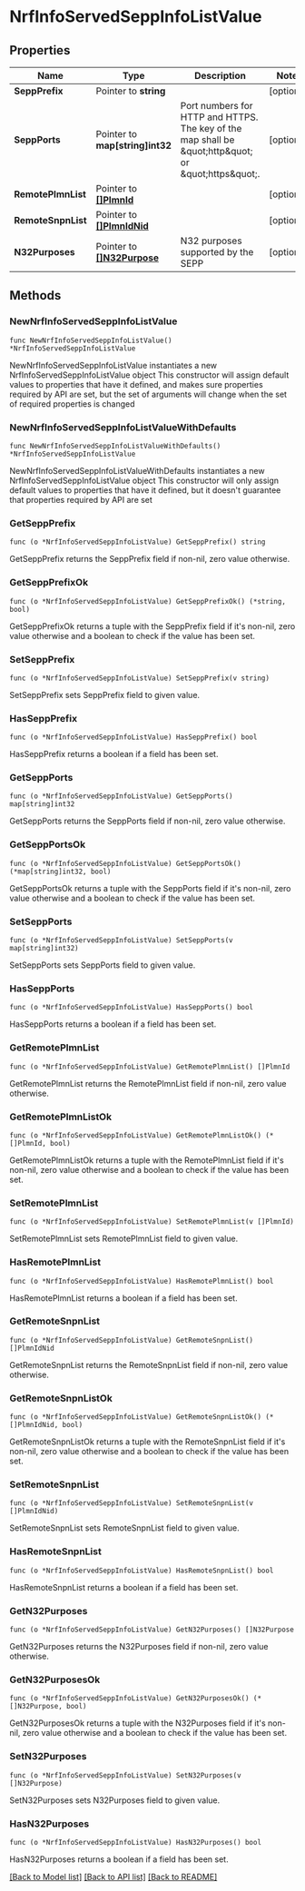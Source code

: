 # NrfInfoServedSeppInfoListValue

## Properties

Name | Type | Description | Notes
------------ | ------------- | ------------- | -------------
**SeppPrefix** | Pointer to **string** |  | [optional] 
**SeppPorts** | Pointer to **map[string]int32** | Port numbers for HTTP and HTTPS. The key of the map shall be \&quot;http\&quot; or \&quot;https\&quot;.  | [optional] 
**RemotePlmnList** | Pointer to [**[]PlmnId**](PlmnId.md) |  | [optional] 
**RemoteSnpnList** | Pointer to [**[]PlmnIdNid**](PlmnIdNid.md) |  | [optional] 
**N32Purposes** | Pointer to [**[]N32Purpose**](N32Purpose.md) | N32 purposes supported by the SEPP | [optional] 

## Methods

### NewNrfInfoServedSeppInfoListValue

`func NewNrfInfoServedSeppInfoListValue() *NrfInfoServedSeppInfoListValue`

NewNrfInfoServedSeppInfoListValue instantiates a new NrfInfoServedSeppInfoListValue object
This constructor will assign default values to properties that have it defined,
and makes sure properties required by API are set, but the set of arguments
will change when the set of required properties is changed

### NewNrfInfoServedSeppInfoListValueWithDefaults

`func NewNrfInfoServedSeppInfoListValueWithDefaults() *NrfInfoServedSeppInfoListValue`

NewNrfInfoServedSeppInfoListValueWithDefaults instantiates a new NrfInfoServedSeppInfoListValue object
This constructor will only assign default values to properties that have it defined,
but it doesn't guarantee that properties required by API are set

### GetSeppPrefix

`func (o *NrfInfoServedSeppInfoListValue) GetSeppPrefix() string`

GetSeppPrefix returns the SeppPrefix field if non-nil, zero value otherwise.

### GetSeppPrefixOk

`func (o *NrfInfoServedSeppInfoListValue) GetSeppPrefixOk() (*string, bool)`

GetSeppPrefixOk returns a tuple with the SeppPrefix field if it's non-nil, zero value otherwise
and a boolean to check if the value has been set.

### SetSeppPrefix

`func (o *NrfInfoServedSeppInfoListValue) SetSeppPrefix(v string)`

SetSeppPrefix sets SeppPrefix field to given value.

### HasSeppPrefix

`func (o *NrfInfoServedSeppInfoListValue) HasSeppPrefix() bool`

HasSeppPrefix returns a boolean if a field has been set.

### GetSeppPorts

`func (o *NrfInfoServedSeppInfoListValue) GetSeppPorts() map[string]int32`

GetSeppPorts returns the SeppPorts field if non-nil, zero value otherwise.

### GetSeppPortsOk

`func (o *NrfInfoServedSeppInfoListValue) GetSeppPortsOk() (*map[string]int32, bool)`

GetSeppPortsOk returns a tuple with the SeppPorts field if it's non-nil, zero value otherwise
and a boolean to check if the value has been set.

### SetSeppPorts

`func (o *NrfInfoServedSeppInfoListValue) SetSeppPorts(v map[string]int32)`

SetSeppPorts sets SeppPorts field to given value.

### HasSeppPorts

`func (o *NrfInfoServedSeppInfoListValue) HasSeppPorts() bool`

HasSeppPorts returns a boolean if a field has been set.

### GetRemotePlmnList

`func (o *NrfInfoServedSeppInfoListValue) GetRemotePlmnList() []PlmnId`

GetRemotePlmnList returns the RemotePlmnList field if non-nil, zero value otherwise.

### GetRemotePlmnListOk

`func (o *NrfInfoServedSeppInfoListValue) GetRemotePlmnListOk() (*[]PlmnId, bool)`

GetRemotePlmnListOk returns a tuple with the RemotePlmnList field if it's non-nil, zero value otherwise
and a boolean to check if the value has been set.

### SetRemotePlmnList

`func (o *NrfInfoServedSeppInfoListValue) SetRemotePlmnList(v []PlmnId)`

SetRemotePlmnList sets RemotePlmnList field to given value.

### HasRemotePlmnList

`func (o *NrfInfoServedSeppInfoListValue) HasRemotePlmnList() bool`

HasRemotePlmnList returns a boolean if a field has been set.

### GetRemoteSnpnList

`func (o *NrfInfoServedSeppInfoListValue) GetRemoteSnpnList() []PlmnIdNid`

GetRemoteSnpnList returns the RemoteSnpnList field if non-nil, zero value otherwise.

### GetRemoteSnpnListOk

`func (o *NrfInfoServedSeppInfoListValue) GetRemoteSnpnListOk() (*[]PlmnIdNid, bool)`

GetRemoteSnpnListOk returns a tuple with the RemoteSnpnList field if it's non-nil, zero value otherwise
and a boolean to check if the value has been set.

### SetRemoteSnpnList

`func (o *NrfInfoServedSeppInfoListValue) SetRemoteSnpnList(v []PlmnIdNid)`

SetRemoteSnpnList sets RemoteSnpnList field to given value.

### HasRemoteSnpnList

`func (o *NrfInfoServedSeppInfoListValue) HasRemoteSnpnList() bool`

HasRemoteSnpnList returns a boolean if a field has been set.

### GetN32Purposes

`func (o *NrfInfoServedSeppInfoListValue) GetN32Purposes() []N32Purpose`

GetN32Purposes returns the N32Purposes field if non-nil, zero value otherwise.

### GetN32PurposesOk

`func (o *NrfInfoServedSeppInfoListValue) GetN32PurposesOk() (*[]N32Purpose, bool)`

GetN32PurposesOk returns a tuple with the N32Purposes field if it's non-nil, zero value otherwise
and a boolean to check if the value has been set.

### SetN32Purposes

`func (o *NrfInfoServedSeppInfoListValue) SetN32Purposes(v []N32Purpose)`

SetN32Purposes sets N32Purposes field to given value.

### HasN32Purposes

`func (o *NrfInfoServedSeppInfoListValue) HasN32Purposes() bool`

HasN32Purposes returns a boolean if a field has been set.


[[Back to Model list]](../README.md#documentation-for-models) [[Back to API list]](../README.md#documentation-for-api-endpoints) [[Back to README]](../README.md)


